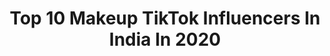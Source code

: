 ---
title: Top 10 Makeup TikTok Influencers In India In 2020
description: >-
  Find top makeup TikTok influencers in India in 2020. Most popular hashtags: #makeupchallenge #thanksmaa #zoommyface #makeup.
platform: TikTok
profiles:
  - username: "mua_abhijitbasak_9070"
    fullname: >-
      MUA_ABHIJIT_BASAK
    location: "India"
    followers: 46275
    engagement: 831
    commentsToLikes: 0.061245
    id: cka637fk634vd0i78jqik4j65
    verified: false
    hashtags: "#mother, #creativemakep, #youtube, #champibeats"
  - username: "mandhara.gowda"
    fullname: >-
      mandhara gowda
    location: "India"
    followers: 225362
    engagement: 896
    commentsToLikes: 0.029278
    id: ckacs16k280dx0i78canbyohw
    verified: false
    hashtags: "#tears, #bengaluru, #dboss, #eyes"
  - username: "ankiachakraborty"
    fullname: >-
      Ankia Chakraborty
    location: "India"
    followers: 535430
    engagement: 1532
    commentsToLikes: 0.027254
    id: ck8rqnq3qqzo30j78wfe6wnn1
    verified: false
    hashtags: "#zoommyface, #thank, #phone, #500k"
  - username: "only_sima"
    fullname: >-
      only_sima
    location: "India"
    followers: 608375
    engagement: 1622
    commentsToLikes: 0.017412
    id: cka0on9z24q1n0i78vhtrifl6
    verified: false
    hashtags: "#bhai, #champibeats, #horror, #funny"
  - username: "ronimakeupartist"
    fullname: >-
      🌈 Roni basak👑
    location: "India"
    followers: 108036
    engagement: 1083
    commentsToLikes: 0.037225
    id: ck81sbaxkrf1z0j78pi2acg2h
    verified: false
    hashtags: "#parinitamoviedialogue, #blinkwithme, #hurtbroken, #gharbaithoindia"
  - username: "malluboy1m"
    fullname: >-
      ✌ഇടുക്കി കാരൻ 👑
    location: "India"
    followers: 163949
    engagement: 1015
    commentsToLikes: 0.016808
    id: cka0hz9wlbdlj0i78ihkzcuoa
    verified: false
    hashtags: "#kali, #tiktokindia, #kerala, #designing"
  - username: "ricky_makeupartist"
    fullname: >-
      👑 Ricky 👑
    location: "India"
    followers: 1193758
    engagement: 1008
    commentsToLikes: 0.021919
    id: ck7zo19degunv0j78tgzyfo0t
    verified: false
    hashtags: "#shrideviji, #maalove, #pakistanisinger, #jassiegill"
  - username: "zephshikha"
    fullname: >-
      Shikha
    location: "India"
    followers: 27282
    engagement: 1158
    commentsToLikes: 0.040043
    id: ck92tz24mk1k50j7875nepd0r
    verified: false
    hashtags: "#beautifulhair, #dancewithme, #lakme, #indianyoutuber"
  - username: "sakshi.khatri"
    fullname: >-
      sakshi khatri
    location: "India"
    followers: 292184
    engagement: 926
    commentsToLikes: 0.038441
    id: ck81sb96srem30j78nplb46q9
    verified: false
    hashtags: "#blinkwithme, #dhakdhakgirl, #aliabhatt, #covid19"
  - username: "latamadhwani"
    fullname: >-
      ❤️ Lata ❤️
    location: "India"
    followers: 37832
    engagement: 743
    commentsToLikes: 0.049358
    id: ck9evvp4tka030j78bx0httif
    verified: true
    hashtags: "#zoommyface, #tutorial, #hiteverybeat, #nehakakkar"
---